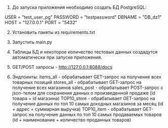 1. До запуска приложения необходимо создать БД PostgreSQL:

USER = "test_user_pg"
PASSWORD = "testpassword"
DBNAME = "DB_dz1"
HOST = "127.0.0.1"
PORT = "5432"

2. Установить пакеты из requirements.txt

3. Запустить main.py
 
4. Таблицы БД и некоторое количество тестовых данных создадутся автоматически при запуске приложения.

5. GET/POST запросы - http://127.0.0.1:8088/docs

6. Эндпоинты:
items_all - обрабатывает GET-запрос на получение всех товарных позиций
stores_all - обрабатывает GET-запрос на получение всех магазинов
sales_post - обрабатывает POST-запрос с json-телом для сохранения данных о произведенной продаже (id товара + id магазина)
TOP10_store - обрабатывает GET-запрос на получение данных по топ 10 самых доходных магазинов за месяц (id + адрес + суммарная выручка)
TOP10_item - обрабатывает GET-запрос на получение данных по топ 10 самых продаваемых товаров (id + наименование + количество проданных товаров)

